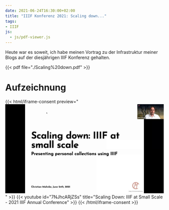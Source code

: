 ```yaml
---
date: 2021-06-24T16:30:00+02:00
title: "IIIF Konferenz 2021: Scaling down..."
tags:
- IIIF
js:
  - js/pdf-viewer.js
---
```

Heute war es soweit, ich habe meinen Vortrag zu der Infrastruktur meiner Blogs auf der diesjährigen IIIF Konferenz gehalten.

<!--more-->
{{< pdf file="./Scaling%20down.pdf" >}}

# Aufzeichnung

{{< html/iframe-consent preview="<img class='video-preview' src='preview.jpg' alt='Vorschau'>" >}}
    {{< youtube id="7NJhcARjZSs" title="Scaling Down: IIIF at Small Scale - 2021 IIIF Annual Conference" >}}
{{< /html/iframe-consent >}}
